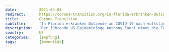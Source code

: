 ```yaml
---
date:          2021-04-03
redirect:      https://corona-transition.org/in-florida-erkranken-dutzende-an-covid-19-nach-vollstandiger-impfung
title:         Corona Transition
subtitle:      'In Florida erkranken Dutzende an COVID-19 nach vollständiger Impfung'
description:   'Der führende US-Epidemiologe Anthony Fauci nimmt die Fälle «sehr ernst». Die Fälle erscheinen nicht nur in Florida, sondern überall in den USA. Das (...)'
country:       US
categories:    [Impfung]
tags:          [immunität]
---
```

